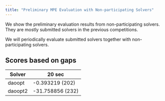 ```yaml
---
title: "Preliminary MPE Evaluation with Non-participating Solvers"
---
```


We show the preliminary evaluation results from non-participating solvers.
They are mostly submitted solvers in the previous competitions.

We will periodically evaluate submitted solvers together with non-participating solvers.


## Scores based on gaps

| Solver | 20 sec           |
|--------|------------------|
| daoopt | -0.393219 (202)  |
| daoopt2 |-31.758856 (232) |


